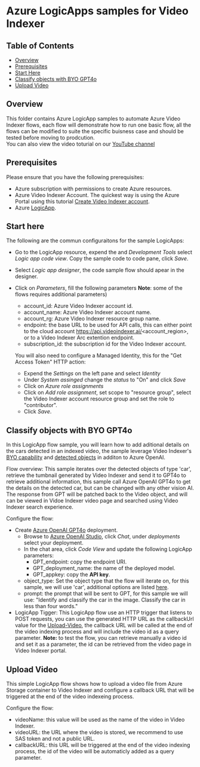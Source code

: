 # Azure LogicApps samples for Video Indexer

## Table of Contents

- [Overview](#overview)
- [Prerequisites](#prerequisites)
- [Start Here](#start-here)
- [Classify objects with BYO GPT4o](#classify-objects-with-byo-gpt4o)
- [Upload Video](#upload-video)

## Overview

This folder contains Azure LogicApp samples to automate Azure Video Indexer flows, each flow will demonstrate how to run one basic flow, all the flows can be modified to suite the specific buisness case and should be tested before moving to prodcution.  
You can also view the video toturial on our [YouTube channel](https://www.youtube.com/watch?v=yMqJufR9Rfs)

## Prerequisites

Please ensure that you have the following prerequisites:

- Azure subscription with permissions to create Azure resources.
- Azure Video Indexer Account. The quickest way is using the Azure Portal using this tutorial [Create Video Indexer account](https://learn.microsoft.com/azure/azure-video-indexer/create-account-portal#use-the-azure-portal-to-create-an-azure-video-indexer-account).
- Azure [LogicApp](https://learn.microsoft.com/en-us/azure/logic-apps/quickstart-create-example-consumption-workflow).

## Start here

The following are the commun configuraitons for the sample LogicApps:

- Go to the LogicApp resource, expend the and _Development Tools_ select _Logic app code view_. Copy the sample code to code pane, click _Save_.
- Select _Logic app designer_, the code sample flow should apear in the designer.
- Click on _Parameters_, fill the following parameters **Note**: some of the flows requires additional parameters)
  - account_id: Azure Video Indexer account id.
  - account_name: Azure Video Indexer account name.
  - account_rg: Azure Video Indexer resource group name.
  - endpoint: the base URL to be used for API calls, this can either point to the cloud account https://api.videoindexer.ai/<account_region>, or to a Video Indexer Arc extention endpoint.
  - subscription_id: the subscription id for the Video Indexer account.
  
  You will also need to configure a Managed Identity, this for the "Get Access Token" HTTP action:

  - Expend the _Settings_ on the left pane and select _Identity_
  - Under _System assinged_ change the _status_ to "On" and click _Save_
  - Click on _Azure role assignments_
  - Click on _Add role assignment_, set scope to "resource group", select the Video Indexer account resource group and set the role to "contributor".
  - Click _Save_.


## Classify objects with BYO GPT4o

In this LogicApp flow sample, you will learn how to add aditional details on the cars detected in an indexed video, the sample leverage Video Indexer's [BYO capability](https://learn.microsoft.com/en-us/azure/azure-video-indexer/arc/azure-video-indexer-enabled-by-arc-bring-your-own-model-overview) and [detected objects](https://learn.microsoft.com/en-us/azure/azure-video-indexer/object-detection?tabs=webportal) in additon to Azure OpenAI.

Flow overview:
This sample iterates over the detected objects of type 'car', retrieve the tumbnail generated by Video Indexer and send it to GPT4o to retrieve additional information, this sample call Azure OpenAI GPT4o to get the details on the detected car, but can be changed with any other vision AI.
The response from GPT will be patched back to the Video object, and will can be viewed in Vidoe Indexer video page and searched using Video Indexer search experience.

Configure the flow:

- Create [Azure OpenAI GPT4o](https://learn.microsoft.com/en-us/azure/ai-services/openai/gpt-v-quickstart?tabs=image%2Ccommand-line&pivots=programming-language-studio) deployment.
  - Browse to [Azure OpenAI Studio](https://oai.azure.com/portal), click _Chat_, under _deployments_ select your deployment.
  - In the chat area, click _Code View_ and update the following LogicApp parameters:
    - GPT_endpoint: copy the endpoint URI.
    - GPT_deployment_name: the name of the deployed model.
    - GPT_appkey: copy the __API key__.
  - object_type: Set the object type that the flow will iterate on, for this sample, we will use 'car', additional options are listed [here](https://learn.microsoft.com/en-us/azure/azure-video-indexer/object-detection?tabs=webportal#supported-objects).
  - prompt: the prompt that will be sent to GPT, for this sample we will use: "Identify and classify the car in the image. Classify the car in less than four words."
- LogicApp Tigger: This LogicApp flow use an HTTP trigger that listens to POST requests, you can use the generated HTTP URL as the callbackUrl value for the [Upload-Video](https://api-portal.videoindexer.ai/api-details#api=Operations&operation=Upload-Video), the callback URL will be called at the end of the video indexing process and will include the video id as a query parameter. __Note:__ to test the flow, you can retrieve manually a video id and set it as a parameter, the id can be retrieved from the video page in Video Indexer portal.

## Upload Video

This simple LogicApp flow shows how to upload a video file from Azure Storage container to Video Indexer and configure a callback URL that will be triggered at the end of the video indexeing process.

Configure the flow:

- videoName: this value will be used as the name of the video in Video Indexer.
- videoURL: the URL where the video is stored, we recommend to use SAS token and not a public URL.
- callbackURL: this URL will be triggered at the end of the video indexing process, the id of the video will be automaticly added as a query parameter.
